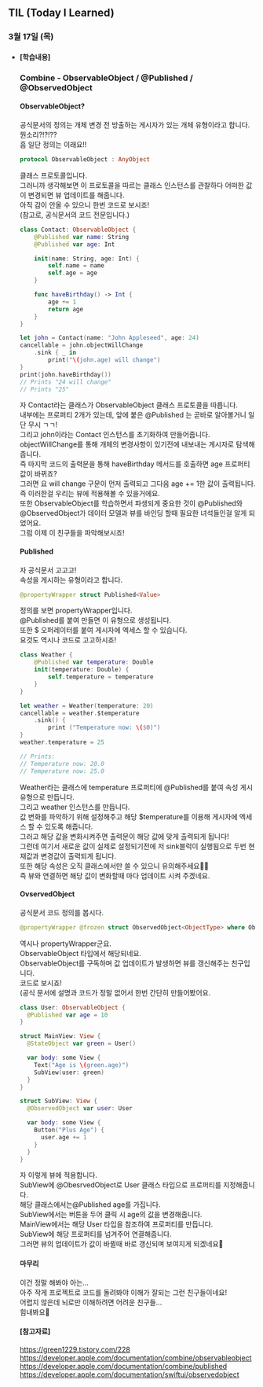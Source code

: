 ## TIL (Today I Learned)

### 3월 17일 (목)   

- #### [학습내용] 
  ### Combine - ObservableObject / @Published / @ObservedObject   
  
  #### ObservableObject?    
  공식문서의 정의는 개체 변경 전 방출하는 게시자가 있는 개체 유형이라고 합니다.   
  뭔소리?!?!??   
  흠 일단 정의는 이래요!!         
  ```swift
  protocol ObservableObject : AnyObject
  ```
  클래스 프로토콜입니다.   
  그러니까 생각해보면 이 프로토콜을 따르는 클래스 인스턴스를 관찰하다 어떠한 값이 변경되면 뷰 업데이트를 해줍니다.   
  아직 감이 안올 수 있으니 한번 코드로 보시죠!   
  (참고로, 공식문서의 코드 전문입니다.)   
  ```swift
  class Contact: ObservableObject {
      @Published var name: String
      @Published var age: Int
  
      init(name: String, age: Int) {
          self.name = name
          self.age = age
      }
  
      func haveBirthday() -> Int {
          age += 1
          return age
      }
  }
  
  let john = Contact(name: "John Appleseed", age: 24)
  cancellable = john.objectWillChange
      .sink { _ in
          print("\(john.age) will change")
  }
  print(john.haveBirthday())
  // Prints "24 will change"
  // Prints "25"
  ```
  자 Contact라는 클래스가 ObservableObject 클래스 프로토콜을 따릅니다.   
  내부에는 프로퍼티 2개가 있는데, 앞에 붙은 @Published 는 곧바로 알아볼거니 일단 무시 ㄱㄱ!   
  그리고 john이라는 Contact 인스턴스를 초기화하여 만들어줍니다.   
  objectWillChange를 통해 개체의 변경사항이 있기전에 내보내는 게시자로 탐색해줍니다.   
  즉 마지막 코드의 출력문을 통해 haveBirthday 메서드를 호출하면 age 프로퍼티 값이 바뀌죠?    
  그러면 요 will change 구문이 먼저 출력되고 그다음 age += 1한 값이 출력됩니다.   
  즉 이러한걸 우리는 뷰에 적용해볼 수 있을거에요.   
  또한 ObservableObject를 학습하면서 파생되게 중요한 것이 @Published와 @ObservedObject가 데이터 모델과 뷰를 바인딩 할때 필요한 녀석들인걸 알게 되었어요.   
  그럼 이제 이 친구들을 파악해보시죠!   
  
  #### Published   
  자 공식문서 고고고!   
  속성을 게시하는 유형이라고 합니다.   
  ```swift
  @propertyWrapper struct Published<Value>
  ```
  정의를 보면 propertyWrapper입니다.   
  @Published를 붙여 만들면 이 유형으로 생성됩니다.  
  또한 $ 오퍼레이터를 붙여 게시자에 엑세스 할 수 있습니다.   
  요것도 역시나 코드로 고고하시죠!   
  ```swift
  class Weather {
      @Published var temperature: Double
      init(temperature: Double) {
          self.temperature = temperature
      }
  }
  
  let weather = Weather(temperature: 20)
  cancellable = weather.$temperature
      .sink() {
          print ("Temperature now: \($0)")
  }
  weather.temperature = 25
  
  // Prints:
  // Temperature now: 20.0
  // Temperature now: 25.0
  ```
  Weather라는 클래스에 temperature 프로퍼티에 @Published를 붙여 속성 게시 유형으로 만듭니다.   
  그리고 weather 인스턴스를 만듭니다.   
  값 변화를 파악하기 위해 설정해주고 해당 $temperature를 이용해 게시자에 엑세스 할 수 있도록 해줍니다.   
  그러고 해당 값을 변화시켜주면 출력문이 해당 값에 맞게 출력되게 됩니다!   
  그런데 여기서 새로운 값이 실제로 설정되기전에 저 sink블럭이 실행됨으로 두번 현재값과 변경값이 출력되게 됩니다.    
  또한 해당 속성은 오직 클래스에서만 쓸 수 있으니 유의해주세요🙋🏻   
  즉 뷰와 연결하면 해당 값이 변화할때 마다 업데이트 시켜 주겠네요.   
  
  #### OvservedObject    
  공식문서 코드 정의를 봅시다.   
  ```swift
  @propertyWrapper @frozen struct ObservedObject<ObjectType> where ObjectType : ObservableObject
  ```
  역시나 propertyWrapper군요.   
  ObservableObject 타입에서 해당되네요.   
  ObservableObject를 구독하며 값 업데이트가 발생하면 뷰를 갱신해주는 친구입니다.   
  코드로 보시죠!   
  (공식 문서에 설명과 코드가 정말 없어서 한번 간단히 만들어봤어요.   
  ```swift
  class User: ObservableObject {
    @Published var age = 10
  }
  
  struct MainView: View {
    @StateObject var green = User()
  
    var body: some View {
      Text("Age is \(green.age)")
      SubView(user: green)
    }
  }
  
  struct SubView: View {
    @ObservedObject var user: User
  
    var body: some View {
      Button("Plus Age") {
        user.age += 1
      }
    }
  }
  ```
  자 이렇게 뷰에 적용합니다.   
  SubView에 @ObesrvedObject로 User 클래스 타입으로 프로퍼티를 지정해줍니다.   
  해당 클래스에서는@Published age를 가집니다.   
  SubView에서는 버튼을 두어 클릭 시 age의 값을 변경해줍니다.   
  MainView에서는 해당 User 타입을 참조하여 프로퍼티를 만듭니다.   
  SubView에 해당 프로퍼티를 넘겨주어 연결해줍니다.   
  그러면 뷰의 업데이트가 값이 바뀔때 바로 갱신되며 보여지게 되겠네요🙌   
  
  #### 마무리    
  이건 정말 해봐야 아는...   
  아주 작게 프로젝트로 코드를 돌려봐야 이해가 잘되는 그런 친구들이네요!  
  어렵지 않은데 뇌로만 이해하려면 어려운 친구들...  
  힘내봐요🤯   
  
  #### [참고자료]   
  https://green1229.tistory.com/228   
  https://developer.apple.com/documentation/combine/observableobject   
  https://developer.apple.com/documentation/combine/published   
  https://developer.apple.com/documentation/swiftui/observedobject   

